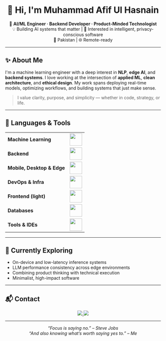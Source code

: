 <!-- Load Devicon -->
<link rel="stylesheet" href="https://cdn.jsdelivr.net/gh/devicons/devicon@latest/devicon.min.css">

<h1 align="center">👋 Hi, I'm Muhammad Afif Ul Hasnain</h1>

<p align="center">
🎯 <strong>AI/ML Engineer · Backend Developer · Product-Minded Technologist</strong><br/>
💡 Building AI systems that matter | 🧠 Interested in intelligent, privacy-conscious software<br/>
📍 Pakistan | 🌐 Remote-ready
</p>

---

## ✨ About Me

I'm a machine learning engineer with a deep interest in **NLP**, **edge AI**, and **backend systems**. I love working at the intersection of **applied ML**, **clean architecture**, and **ethical design**. My work spans deploying real-time models, optimizing workflows, and building systems that just make sense.

> I value clarity, purpose, and simplicity — whether in code, strategy, or life.

---

## 🔧 Languages & Tools

<table>
  <tr>
    <td><strong>Machine Learning</strong></td>
    <td><img height="40" src="https://skillicons.dev/icons?i=python,tensorflow,pytorch,sklearn,opencv,anaconda,elasticsearch"/></td>
  </tr>
  <tr>
    <td><strong>Backend</strong></td>
    <td><img height="40" src="https://skillicons.dev/icons?i=django,fastapi,flask,nodejs,postman,dotnet,mysql,php,solidity"/></td>
  </tr>
  <tr>
    <td><strong>Mobile, Desktop & Edge</strong></td>
    <td><img height="40" src="https://skillicons.dev/icons?i=java,androidstudio,arduino,electron"/></td>
  </tr>
  <tr>
    <td><strong>DevOps & Infra</strong></td>
    <td><img height="40" src="https://skillicons.dev/icons?i=git,github,docker,linux,nginx,githubactions,git,rabbitmq,sentry"/></td>
  </tr>
  <tr>
    <td><strong>Frontend (light)</strong></td>
    <td><img height="40" src="https://skillicons.dev/icons?i=html,htmx,css,js,jquery,tailwind,htmx,react,codepen"/></td>
  </tr>
  <tr>
    <td><strong>Databases</strong></td>
    <td><img height="40" src="https://skillicons.dev/icons?i=mysql,postgresql,mongodb,firebase"/></td>
  </tr>
  <tr>
    <td><strong>Tools & IDEs</strong></td>
    <td><img height="40" src="https://skillicons.dev/icons?i=vim,vscode,pycharm,bash,notion"/></td>
  </tr>
</table>


---

## 🧠 Currently Exploring

- On-device and low-latency inference systems  
- LLM performance consistency across edge environments  
- Combining product thinking with technical execution  
- Minimalist, high-impact software

---

## 📬 Contact

<p align="center">
  <a href="mailto:muhammad.afifulhasnain@gmail.com">
    <img src="https://img.shields.io/badge/email-grey?style=for-the-badge&logo=gmail&logoColor=white">
  </a>
  <a href="https://www.linkedin.com/in/muhammad-afif-ul-hasnain/">
    <img src="https://img.shields.io/badge/LinkedIn-blue?style=for-the-badge&logo=linkedin&logoColor=white">
  </a>
</p>

---

<p align="center"><em>“Focus is saying no.” – Steve Jobs<br/>“And also knowing what’s worth saying yes to.” – Me</em></p>

